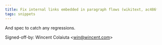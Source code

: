 ```yaml
---
title: Fix internal links embedded in paragraph flows (wikitext, ac486f3)
tags: snippets
---
```


And spec to catch any regressions.

Signed-off-by: Wincent Colaiuta &lt;win@wincent.com&gt;
